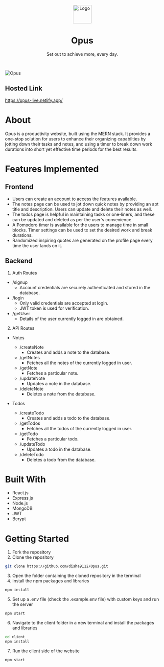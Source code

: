 <div id="top"></div>

<div align="center">
  <a href="https://opus-live.netlify.app/">
    <img src="https://user-images.githubusercontent.com/78133928/173599867-44c5e4e9-3e40-4b05-b81d-fd26d4032c54.svg" alt="Logo" width="60" height="60">
  </a>

  <h1 align="center">Opus</h1>

  <p align="center">
    Set out to achieve more, every day.
  </p>
</div>

</br>

![Opus](https://user-images.githubusercontent.com/78133928/173618111-5a3c17f4-c606-41f2-955f-9901ad889061.png)

<!-- HOSTED LINK -->

## Hosted Link

https://opus-live.netlify.app/

<!-- ABOUT THE PROJECT -->

# About

Opus is a productivity website, built using the MERN stack. It provides a one-stop solution for users to enhance their organizing capabilties by jotting down their tasks and notes, and using a timer to break down work durations into short yet effective time periods for the best results.

<!-- FEATURES IMPLEMENTED -->

# Features Implemented

## Frontend

- Users can create an account to access the features available.
- The notes page can be used to jot down quick notes by providing an apt title and description. Users can update and delete their notes as well.
- The todos page is helpful in maintaining tasks or one-liners, and these can be updated and deleted as per the user's convenience.
- A Pomodoro timer is available for the users to manage time in small blocks. Timer settings can be used to set the desired work and break durations.
- Randomized inspiring quotes are generated on the profile page every time the user lands on it.

## Backend

1. Auth Routes

- /signup
  - Account credentials are securely authenticated and stored in the database.
- /login
  - Only valid credentials are accepted at login.
  - JWT token is used for verification.
- /getUser
  - Details of the user currently logged in are obtained.

2. API Routes

- Notes

  - /createNote
    - Creates and adds a note to the database.
  - /getNotes
    - Fetches all the notes of the currently logged in user.
  - /getNote
    - Fetches a particular note.
  - /updateNote
    - Updates a note in the database.
  - /deleteNote
    - Deletes a note from the database.

- Todos
  - /createTodo
    - Creates and adds a todo to the database.
  - /getTodos
    - Fetches all the todos of the currently logged in user.
  - /getTodo
    - Fetches a particular todo.
  - /updateTodo
    - Updates a todo in the database.
  - /deleteTodo
    - Deletes a todo from the database.

<!-- BUILT WITH -->

# Built With

- React.js
- Express.js
- Node.js
- MongoDB
- JWT
- Bcrypt

<!-- GETTING STARTED -->

# Getting Started

1. Fork the repository
2. Clone the repository

```sh
git clone https://github.com/disha9112/Opus.git
```

3. Open the folder containing the cloned repository in the terminal
4. Install the npm packages and libraries

```sh
npm install
```

5. Set up a .env file (check the .example.env file) with custom keys and run the server

```sh
npm start
```

6. Navigate to the client folder in a new terminal and install the packages and libraries

```sh
cd client
npm install
```

7. Run the client side of the website

```sh
npm start
```
